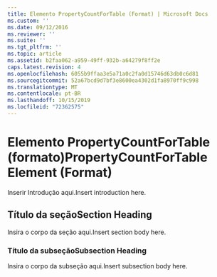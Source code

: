 ```yaml
---
title: Elemento PropertyCountForTable (Format) | Microsoft Docs
ms.custom: ''
ms.date: 09/12/2016
ms.reviewer: ''
ms.suite: ''
ms.tgt_pltfrm: ''
ms.topic: article
ms.assetid: b2faa062-a959-49ff-932b-a64279f8ff2e
caps.latest.revision: 4
ms.openlocfilehash: 6055b9ffaa3e5a71a0c2fa0d15746d63db0c6d81
ms.sourcegitcommit: 52a67bcd9d7bf3e8600ea4302d1fa8970ff9c998
ms.translationtype: MT
ms.contentlocale: pt-BR
ms.lasthandoff: 10/15/2019
ms.locfileid: "72362575"
---
```

# <a name="propertycountfortable-element-format"></a><span data-ttu-id="7b5c9-102">Elemento PropertyCountForTable (formato)</span><span class="sxs-lookup"><span data-stu-id="7b5c9-102">PropertyCountForTable Element (Format)</span></span>

<span data-ttu-id="7b5c9-103">Inserir Introdução aqui.</span><span class="sxs-lookup"><span data-stu-id="7b5c9-103">Insert introduction here.</span></span>

## <a name="section-heading"></a><span data-ttu-id="7b5c9-104">Título da seção</span><span class="sxs-lookup"><span data-stu-id="7b5c9-104">Section Heading</span></span>

<span data-ttu-id="7b5c9-105">Insira o corpo da seção aqui.</span><span class="sxs-lookup"><span data-stu-id="7b5c9-105">Insert section body here.</span></span>

### <a name="subsection-heading"></a><span data-ttu-id="7b5c9-106">Título da subseção</span><span class="sxs-lookup"><span data-stu-id="7b5c9-106">Subsection Heading</span></span>

<span data-ttu-id="7b5c9-107">Insira o corpo da subseção aqui.</span><span class="sxs-lookup"><span data-stu-id="7b5c9-107">Insert subsection body here.</span></span>
